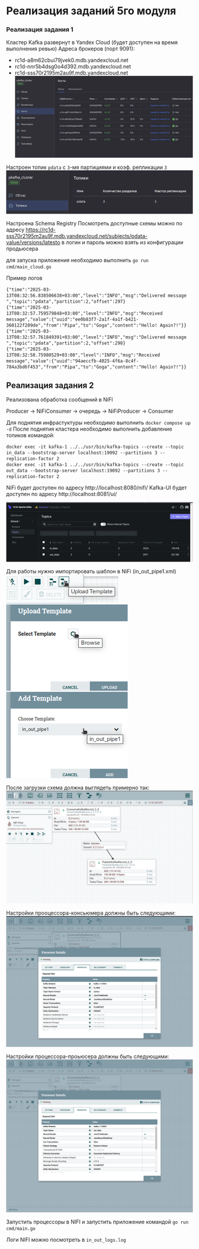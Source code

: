 # Реализация заданий 5го модуля
### Реализация задания 1
Кластер Kafka  развернут в Yandex Cloud (будет доступен на время выполнения ревью)
Адреса брокеров (порт 9091):
- rc1d-a8m62cbui79jvek0.mdb.yandexcloud.net
- rc1d-nnr5b4dsg0o4d392.mdb.yandexcloud.net
- rc1d-sss70r2195m2au9f.mdb.yandexcloud.net
![брокеры](img/cloud_brokers.png)

Настроен топик `pdata` с `3`-мя партициями и коэф. репликации `3` 
![топик pdata](img/cloud_topic.png)


Настроена Schema Registry
Посмотреть доступные схемы можно по адресу https://rc1d-sss70r2195m2au9f.mdb.yandexcloud.net/subjects/pdata-value/versions/latestо в
логин и пароль можно взять из конфигурации продьюсера

для запуска приложения необходимо выполнить `go run cmd/main_cloud.go`

Пример логов
```
{"time":"2025-03-13T08:32:56.838506638+03:00","level":"INFO","msg":"Delivered message ","topic":"pdata","partition":2,"offset":297}
{"time":"2025-03-13T08:32:57.759579848+03:00","level":"INFO","msg":"Received message","value":{"uuid":"ee0b83f7-2a1f-4a1f-b421-360122f209de","from":"Pipa","to":"Goga","content":"Hello! Again?!"}}
{"time":"2025-03-13T08:32:57.761849391+03:00","level":"INFO","msg":"Delivered message ","topic":"pdata","partition":2,"offset":298}
{"time":"2025-03-13T08:32:58.75980529+03:00","level":"INFO","msg":"Received message","value":{"uuid":"94aeccfb-4025-4f6a-8c4f-784a3bd6f453","from":"Pipa","to":"Goga","content":"Hello! Again?!"}}
```

## Реализация задания 2

Реализована обработка сообщений в NiFI

Producer -> NiFiConsumer -> очередь -> NiFiProducer -> Consumer

Для поднятия инфрастуктуры необходимо выполнить `docker compose up -d`
После поднятия кластера необходимо выполнить добавление топиков командой:
```
docker exec -it kafka-1 ../../usr/bin/kafka-topics --create --topic in_data --bootstrap-server localhost:19092 --partitions 3 --replication-factor 2 
docker exec -it kafka-1 ../../usr/bin/kafka-topics --create --topic out_data --bootstrap-server localhost:19092 --partitions 3 --replication-factor 2 
```

NiFi будет доступен по адресу http://localhost:8080/nifi/
Kafka-UI будет доступен по адресу http://localhost:8081/ui/

![топики](img/topics_nifi.png)


Для работы нужно импортировать шаблон в NiFi (in_out_pipe1.xml)
![загрузка шаблона](img/upload_tpl.png)
![выбор шаблона](img/select_tpl.png)
![выбор шаблона](img/select_tpl1.png)


После загрузки схема должна выглядеть примерно так:
![NIFI flow](img/nifi_flow.png)

Настройки прооцессора-консьюмера должны быть следующими:
![NIFI consumer](img/in_processor.png)

Настройки процессора-проьюсера должны быть следующими:
![NIFI consumer](img/out_processor.png)

Запустить процессоры в NIFI и запустить приложение командой `go run cmd/main.go`

Логи NIFI можно посмотреть в `in_out_logs.log`